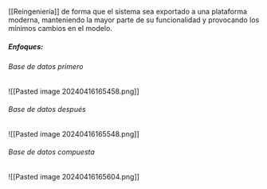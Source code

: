 [[Reingeniería]] de forma que el sistema sea exportado a una plataforma moderna, manteniendo la mayor parte de su funcionalidad y provocando los mínimos cambios en el modelo.
##### Enfoques:
###### Base de datos primero
![[Pasted image 20240416165458.png]]
###### Base de datos después
![[Pasted image 20240416165548.png]]
###### Base de datos compuesta
![[Pasted image 20240416165604.png]]
